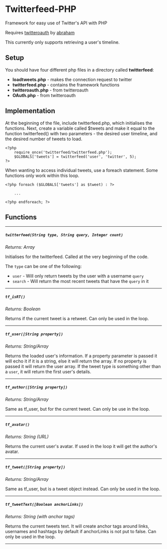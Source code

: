 Twitterfeed-PHP
===============
Framework for easy use of Twitter's API with PHP

Requires [twitteroauth](https://github.com/abraham/twitteroauth) by [abraham](https://github.com/abraham)

This currently only supports retrieving a user's timeline.

Setup
-----
You should have four different php files in a directory called **twitterfeed**:
- **loadtweets.php** - makes the connection request to twitter
- **twitterfeed.php** - contains the framework functions
- **twitteroauth.php** - from twitteroauth
- **OAuth.php** - from twitteroauth
 
Implementation
--------------
At the beginning of the file, include twitterfeed.php, which initialises the functions.
Next, create a variable called $tweets and make it equal to the function twitterfeed() with two parameters - the desired user timeline, and the desired number of tweets to load.

    <?php 
	    require_once('twitterfeed/twitterfeed.php');
	    $GLOBALS['tweets'] = twitterfeed('user', 'twitter', 5);
	?>
	
When wanting to access individual tweets, use a foreach statement. Some functions only work within this loop.

    <?php foreach ($GLOBALS['tweets'] as $tweet) : ?>

	    ...

	<?php endforeach; ?>
	
Functions
---------

* * *

<h5><code>twitterfeed(String type, String query, Integer count)</code></h5>

*Returns: Array*

Initialises for the twitterfeed. Called at the very beginning of the code.

The <code>type</code> can be one of the following:
- <code>user</code> - Will only return tweets by the user with a username <code>query</code> 
- <code>search</code> - Will return the most recent tweets that have the <code>query</code> in it

* * *

<h5><code>tf_isRT()</code></h5>

*Returns: Boolean*

Returns if the current tweet is a retweet. Can only be used in the loop.

* * *

<h5><code>tf_user([String property])</code></h5>

*Returns: String/Array*

Returns the loaded user's information. If a property parameter is passed it will echo it if it is a string, else it will return the array. If no property is passed it will return the user array. If the tweet type is something other than a <code>user</code>, it will return the first user's details.

* * *

<h5><code>tf_author([String property])</code></h5>

*Returns: String/Array*

Same as tf_user, but for the current tweet. Can only be use in the loop.

* * *

<h5><code>tf_avatar()</code></h5>

*Returns: String (URL)*

Returns the current user's avatar. If used in the loop it will get the author's avatar.

* * *

<h5><code>tf_tweet([String property])</code></h5>

*Returns: String/Array*

Same as tf_user, but is a tweet object instead. Can only be used in the loop.

* * *

<h5><code>tf_tweetText([Boolean anchorLinks])</code></h5>

*Returns: String (with anchor tags)*

Returns the current tweets text. It will create anchor tags around links, usernames and hashtags by default if anchorLinks is not put to false. Can only be used in the loop.

* * *
